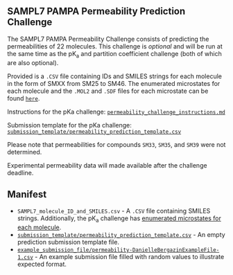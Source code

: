 ## SAMPL7 PAMPA Permeability Prediction Challenge

The SAMPL7 PAMPA Permeability Challenge consists of predicting the permeabilities of 22 molecules. This challenge is *optional* and will be run at the same time as the pK<sub>a</sub> and partition coefficient challenge (both of which are also optional).

Provided is a `.CSV` file containing IDs and SMILES strings for each molecule in the form of SMXX from SM25 to SM46. The enumerated microstates for each molecule and the `.MOL2` and `.SDF` files for each microstate can be found [`here`](physical_property/pKa/microstates/).

Instructions for the pKa challenge: [`permeability_challenge_instructions.md`](permeability_challenge_instructions.md)

Submission template for the pKa challenge: [`submission_template/permeability_prediction_template.csv`](submission_template/permeability_prediction_template.csv)

Please note that permeabilities for compounds `SM33`, `SM35`, and `SM39` were not determined.

Experimental permeability data will made available after the challenge deadline.

## Manifest
- `SAMPL7_molecule_ID_and_SMILES.csv` - A `.CSV` file containing SMILES strings. Additionally, the pK<sub>a</sub> challenge has [enumerated microstates for each molecule](physical_property/pKa/microstates/).
- [`submission_template/permeability_prediction_template.csv`](submission_template/permeability_prediction_template.csv) - An empty prediction submission template file.
- [`example_submission_file/permeability-DanielleBergazinExampleFile-1.csv`](example_submission_file/permeability-DanielleBergazinExampleFile-1.csv) - An example submission file filled with random values to illustrate expected format.
